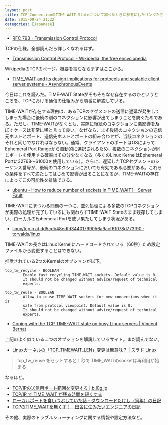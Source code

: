 ```yaml
---
layout: post
title: TCP ConnectionのTIME-WAIT Stateについて調べたときに参考にしたリンクたち
date: 2015-09-24 21:22
categories: [Japanese]
---
```


- [RFC 793 - Transmission Control Protocol](https://tools.ietf.org/html/rfc793)

TCPの仕様。全部読んだら詳しくなれるはず。

- [Transmission Control Protocol - Wikipedia, the free encyclopedia](https://en.wikipedia.org/wiki/Transmission_Control_Protocol)

WikipediaのTCPのページ。概要を掴むならまずはここから。

- [TIME_WAIT and its design implications for protocols and scalable client server systems - AsynchronousEvents](http://www.serverframework.com/asynchronousevents/2011/01/time-wait-and-its-design-implications-for-protocols-and-scalable-servers.html)

今日はこれを読んだ。TIME-WAIT Stateがそもそもなぜ存在するのかというところを、TCPにおける通信の仕組みから順番に解説している。

TIME-WAITが存在する理由は、あるTCPのセグメントの送信に遅延が発生してしまった場合に後続の別のコネクションに影響が出てしまうことを防ぐためである。ただし、TIME-WAITがなくとも、実際に後続のコネクションに悪影響を及ぼすケースは非常に稀と言って良い。なぜなら、まず後続のコネクションの送信元ホストとポート、送信先ホストとポートの組み合わせが、当該コネクションのそれと同じでなければならない。通常、クライアントのポートはOSによってEphemeral Port Rangeから自動的に選択されるため、複数のコネクションが同じポートを使用する確率はその分少なくなる（多くのLinux KernelはEphemeral Portに32768〜61000を使用している）。さらに、遅延したTCPセグメントのシーケンス番号が、後続のコネクションにおいても有効である必要がある。これらの条件をすべて満たしてはじめて影響が出ることになるが、TIME-WAITの存在によってこの可能性を排除できる。


- [ubuntu - How to reduce number of sockets in TIME_WAIT? - Server Fault](http://serverfault.com/questions/212093/how-to-reduce-number-of-sockets-in-time-wait)

TIME-WAITにまつわる問題の一つに、並列処理による多数のTCPコネクションが実際の処理が完了しているにも関わらずTIME-WAIT Stateのまま残存してしまい、ローカルのEphemeral Portを使い果たしてしまう状況がある。

- [linux/tcp.h at dd5cdb48edfd34401799056a9acf61078d773f90 · torvalds/linux](https://github.com/torvalds/linux/blob/dd5cdb48edfd34401799056a9acf61078d773f90/include/net/tcp.h#L117)

TIME-WAITの長さはLinux Kernelにハードコードされている（60秒）ため設定ファイルから変更することはできない。

推奨されている2つのKernelのオプションが以下。

```
tcp_tw_recycle - BOOLEAN
        Enable fast recycling TIME-WAIT sockets. Default value is 0.
        It should not be changed without advice/request of technical
        experts.

tcp_tw_reuse - BOOLEAN
        Allow to reuse TIME-WAIT sockets for new connections when it is
        safe from protocol viewpoint. Default value is 0.
        It should not be changed without advice/request of technical
        experts.
```

- [Coping with the TCP TIME-WAIT state on busy Linux servers | Vincent Bernat](http://vincent.bernat.im/en/blog/2014-tcp-time-wait-state-linux.html)

上記のよく似ている二つのオプションを解説しているサイト。まだ読んでない。

- [Linuxカーネルの「TCP_TIMEWAIT_LEN」変更は無意味？ | スラド Linux](http://linux.srad.jp/story/15/09/09/0648258/)

> tcp_tw_reuse をセットすると１秒で TIME_WAITのsocketは再利用が始まる

なるほど。

- [TCP/IPの送信用ポート範囲を変更する | b.l0g.jp](http://b.l0g.jp/linux/ip-local-port-range/)
- [TCP/IP で TIME_WAIT が残る時間を短くする](http://network.station.ez-net.jp/server/linux/network/time_wait.asp)
- [ローカルポートを食いつぶしていた話 - ダウンロードたけし（寅年）の日記](http://d.hatena.ne.jp/download_takeshi/20091013/1255443592)
- [TCPのTIME_WAITを無くす！ | 田舎に住みたいエンジニアの日記](http://blog.ybbo.net/2013/05/27/tcp%E3%81%AEtime_wait%E3%82%92%E7%84%A1%E3%81%8F%E3%81%99%EF%BC%81/)

その他、実際のトラブルシューティングに関する情報や設定方法など。
